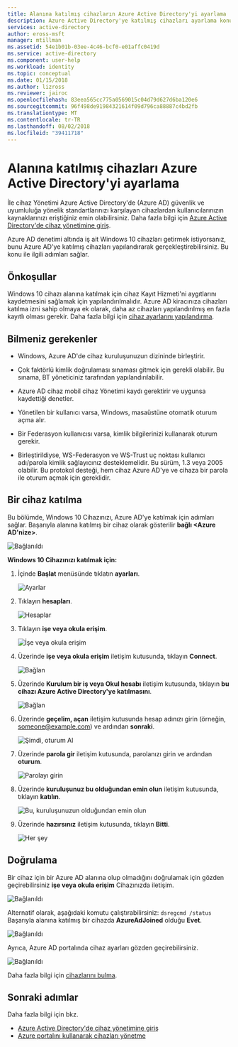 ```yaml
---
title: Alanına katılmış cihazların Azure Active Directory'yi ayarlama | Microsoft Docs
description: Azure Active Directory'ye katılmış cihazları ayarlama konusunda bilgi edinin.
services: active-directory
author: eross-msft
manager: mtillman
ms.assetid: 54e1b01b-03ee-4c46-bcf0-e01affc0419d
ms.service: active-directory
ms.component: user-help
ms.workload: identity
ms.topic: conceptual
ms.date: 01/15/2018
ms.author: lizross
ms.reviewer: jairoc
ms.openlocfilehash: 83eea565cc775a0569015c04d79d627d6ba120e6
ms.sourcegitcommit: 96f498de91984321614f09d796ca88887c4bd2fb
ms.translationtype: MT
ms.contentlocale: tr-TR
ms.lasthandoff: 08/02/2018
ms.locfileid: "39411718"
---
```

# <a name="set-up-azure-active-directory-joined-devices"></a>Alanına katılmış cihazları Azure Active Directory'yi ayarlama

İle cihaz Yönetimi Azure Active Directory'de (Azure AD) güvenlik ve uyumluluğa yönelik standartlarınızı karşılayan cihazlardan kullanıcılarınızın kaynaklarınızı eriştiğiniz emin olabilirsiniz. Daha fazla bilgi için [Azure Active Directory'de cihaz yönetimine giriş](../device-management-introduction.md).

Azure AD denetimi altında iş ait Windows 10 cihazları getirmek istiyorsanız, bunu Azure AD'ye katılmış cihazları yapılandırarak gerçekleştirebilirsiniz. Bu konu ile ilgili adımları sağlar. 


## <a name="prerequisites"></a>Önkoşullar

Windows 10 cihazı alanına katılmak için cihaz Kayıt Hizmeti'ni aygıtlarını kaydetmesini sağlamak için yapılandırılmalıdır. Azure AD kiracınıza cihazları katılma izni sahip olmaya ek olarak, daha az cihazları yapılandırılmış en fazla kayıtlı olması gerekir. Daha fazla bilgi için [cihaz ayarlarını yapılandırma](../devices/device-management-azure-portal.md#configure-device-settings).



## <a name="what-you-should-know"></a>Bilmeniz gerekenler


- Windows, Azure AD'de cihaz kuruluşunuzun dizininde birleştirir.

- Çok faktörlü kimlik doğrulaması sınaması gitmek için gerekli olabilir. Bu sınama, BT yöneticiniz tarafından yapılandırılabilir.

- Azure AD cihaz mobil cihaz Yönetimi kaydı gerektirir ve uygunsa kaydettiği denetler.

- Yönetilen bir kullanıcı varsa, Windows, masaüstüne otomatik oturum açma alır.

- Bir Federasyon kullanıcısı varsa, kimlik bilgilerinizi kullanarak oturum gerekir.

- Birleştirildiyse, WS-Federasyon ve WS-Trust uç noktası kullanıcı adı/parola kimlik sağlayıcınız desteklemelidir. Bu sürüm, 1.3 veya 2005 olabilir. Bu protokol desteği, hem cihaz Azure AD'ye ve cihaza bir parola ile oturum açmak için gereklidir. 




## <a name="joining-a-device"></a>Bir cihaz katılma

Bu bölümde, Windows 10 Cihazınızı, Azure AD'ye katılmak için adımları sağlar. Başarıyla alanına katılmış bir cihaz olarak gösterilir **bağlı \<Azure AD'nize\>**.

![Bağlanıldı](./media/device-management-azuread-joined-devices-setup/13.png)


**Windows 10 Cihazınızı katılmak için:**

1. İçinde **Başlat** menüsünde tıklatın **ayarları**.

    ![Ayarlar](./media/device-management-azuread-joined-devices-setup/01.png)

2. Tıklayın **hesapları**.

    ![Hesaplar](./media/device-management-azuread-joined-devices-setup/02.png)


3. Tıklayın **işe veya okula erişim**.

    ![İşe veya okula erişim](./media/device-management-azuread-joined-devices-setup/03.png)

4. Üzerinde **işe veya okula erişim** iletişim kutusunda, tıklayın **Connect**.

    ![Bağlan](./media/device-management-azuread-joined-devices-setup/04.png)


5. Üzerinde **Kurulum bir iş veya Okul hesabı** iletişim kutusunda, tıklayın **bu cihazı Azure Active Directory'ye katılmasını**.

    ![Bağlan](./media/device-management-azuread-joined-devices-setup/08.png)


6. Üzerinde **geçelim, açan** iletişim kutusunda hesap adınızı girin (örneğin, someone@example.com) ve ardından **sonraki**.

    ![Şimdi, oturum Al](./media/device-management-azuread-joined-devices-setup/10.png)


6. Üzerinde **parola gir** iletişim kutusunda, parolanızı girin ve ardından **oturum**.

    ![Parolayı girin](./media/device-management-azuread-joined-devices-setup/05.png)


7. Üzerinde **kuruluşunuz bu olduğundan emin olun** iletişim kutusunda, tıklayın **katılın**.

    ![Bu, kuruluşunuzun olduğundan emin olun](./media/device-management-azuread-joined-devices-setup/11.png)


8. Üzerinde **hazırsınız** iletişim kutusunda, tıklayın **Bitti**.

    ![Her şey](./media/device-management-azuread-joined-devices-setup/12.png)

## <a name="verification"></a>Doğrulama

Bir cihaz için bir Azure AD alanına olup olmadığını doğrulamak için gözden geçirebilirsiniz **işe veya okula erişim** Cihazınızda iletişim.

![Bağlanıldı](./media/device-management-azuread-joined-devices-setup/13.png)

Alternatif olarak, aşağıdaki komutu çalıştırabilirsiniz: `dsregcmd /status`  
Başarıyla alanına katılmış bir cihazda **AzureAdJoined** olduğu **Evet**.

![Bağlanıldı](./media/device-management-azuread-joined-devices-setup/14.png)

Ayrıca, Azure AD portalında cihaz ayarları gözden geçirebilirsiniz.

![Bağlanıldı](./media/device-management-azuread-joined-devices-setup/15.png)

Daha fazla bilgi için [cihazlarını bulma](../devices/device-management-azure-portal.md#locate-devices).


## <a name="next-steps"></a>Sonraki adımlar

Daha fazla bilgi için bkz. 

- [Azure Active Directory'de cihaz yönetimine giriş](../devices/overview.md)
- [Azure portalını kullanarak cihazları yönetme](../devices/device-management-azure-portal.md)


